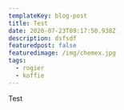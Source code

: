 ```yaml
---
templateKey: blog-post
title: Test
date: 2020-07-23T09:17:50.938Z
description: dsfsdf
featuredpost: false
featuredimage: /img/chemex.jpg
tags:
  - rogier
  - koffie
---
```

Test
